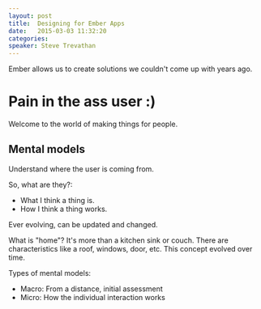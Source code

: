 ```yaml
---
layout: post
title:  Designing for Ember Apps
date:   2015-03-03 11:32:20
categories:
speaker: Steve Trevathan
---
```


Ember allows us to create solutions we couldn't come up with years ago.

# Pain in the ass user :)

Welcome to the world of making things for people.

## Mental models

Understand where the user is coming from.

So, what are they?:

* What I think a thing is.
* How I think a thing works.

Ever evolving, can be updated and changed.

What is "home"? It's more than a kitchen sink or couch. There are characteristics
like a roof, windows, door, etc. This concept evolved over time.

Types of mental models:

* Macro: From a distance, initial assessment
* Micro: How the individual interaction works


